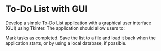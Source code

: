 # To-Do List with GUI
Develop a simple To-Do List application with a graphical user interface (GUI) using Tkinter. The application should allow users to:

Mark tasks as completed.
Save the list to a file and load it back when the application starts, or by using a local database, if possible. 